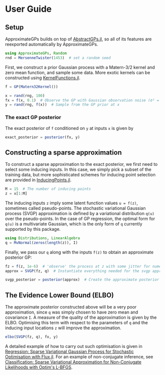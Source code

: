 # User Guide

## Setup
ApproximateGPs builds on top of [AbstractGPs.jl](https://juliagaussianprocesses.github.io/AbstractGPs.jl/dev/), so all of its features are reexported automatically by ApproximateGPs.
```julia
using ApproximateGPs, Random
rnd = MersenneTwister(1453)  # set a random seed
```

First, we construct a prior Gaussian process with a Matern-3/2 kernel and zero mean function, and sample some data. More exotic kernels can be constructed using [KernelFunctions.jl](https://juliagaussianprocesses.github.io/KernelFunctions.jl/stable/userguide/).
```julia
f = GP(Matern32Kernel())

x = rand(rng, 100)
fx = f(x, 0.1)  # Observe the GP with Gaussian observation noise (σ² = 0.1)
y = rand(rng, f(x))  # Sample from the GP prior at x
```

### The exact GP posterior
The exact posterior of `f` conditioned on `y` at inputs `x` is given by
```julia
exact_posterior = posterior(fx, y)
```

## Constructing a sparse approximation
To construct a sparse approximation to the exact posterior, we first need to select some inducing inputs. In this case, we simply pick a subset of the training data, but more sophisticated schemes for inducing point selection are provided in [InducingPoints.jl](https://juliagaussianprocesses.github.io/InducingPoints.jl/stable/).
```julia
M = 15  # The number of inducing points
z = x[1:M]
```
The inducing inputs `z` imply some latent function values `u = f(z)`, sometimes called pseudo-points. The stochastic variational Gaussian process (SVGP) approximation is defined by a variational distribution `q(u)` over the pseudo-points. In the case of GP regression, the optimal form for `q(u)` is a multivariate Gaussian, which is the only form of `q` currently supported by this package.
```julia
using Distributions, LinearAlgebra
q = MvNormal(zeros(length(z)), I)
```
Finally, we pass our `q` along with the inputs `f(z)` to obtain an approximate posterior GP:
```julia
fz = f(z, 1e-6)  # 'observe' the process at z with some jitter for numerical stability 
approx = SVGP(fz, q)  # Instantiate everything needed for the svgp approximation

svgp_posterior = posterior(approx)  # Create the approximate posterior
```

## The Evidence Lower Bound (ELBO)
The approximate posterior constructed above will be a very poor approximation, since `q` was simply chosen to have zero mean and covariance `I`. A measure of the quality of the approximation is given by the ELBO. Optimising this term with respect to the parameters of `q` and the inducing input locations `z` will improve the approximation.
```julia
elbo(SVGP(fz, q), fx, y)
```
A detailed example of how to carry out such optimisation is given in [Regression: Sparse Variational Gaussian Process for Stochastic Optimisation with Flux.jl](@ref). For an example of non-conjugate inference, see [Classification: Sparse Variational Approximation for Non-Conjugate Likelihoods with Optim's L-BFGS](@ref).
